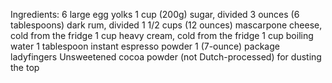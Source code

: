 Ingredients:
6 large egg yolks
1 cup (200g) sugar, divided
3 ounces (6 tablespoons) dark rum, divided
1 1/2 cups (12 ounces) mascarpone cheese, cold from the fridge
1 cup heavy cream, cold from the fridge
1 cup boiling water
1 tablespoon instant espresso powder
1 (7-ounce) package ladyfingers
Unsweetened cocoa powder (not Dutch-processed) for dusting the top
